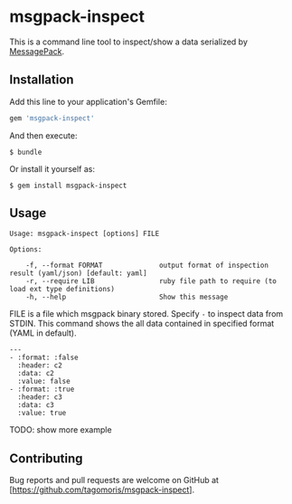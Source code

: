 # msgpack-inspect

This is a command line tool to inspect/show a data serialized by [MessagePack](http://msgpack.org/).

## Installation

Add this line to your application's Gemfile:

```ruby
gem 'msgpack-inspect'
```

And then execute:

    $ bundle

Or install it yourself as:

    $ gem install msgpack-inspect

## Usage

```
Usage: msgpack-inspect [options] FILE

Options:

    -f, --format FORMAT              output format of inspection result (yaml/json) [default: yaml]
    -r, --require LIB                ruby file path to require (to load ext type definitions)
    -h, --help                       Show this message
```

FILE is a file which msgpack binary stored. Specify `-` to inspect data from STDIN.
This command shows the all data contained in specified format (YAML in default).

```
---
- :format: :false
  :header: c2
  :data: c2
  :value: false
- :format: :true
  :header: c3
  :data: c3
  :value: true
```

TODO: show more example

## Contributing

Bug reports and pull requests are welcome on GitHub at [https://github.com/tagomoris/msgpack-inspect].

